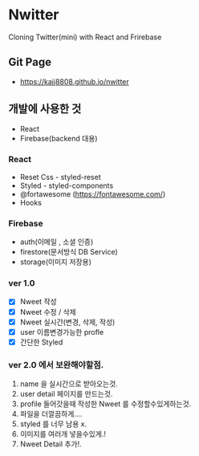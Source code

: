 # Nwitter
Cloning Twitter(mini) with React and Frirebase

## Git Page 
- https://kajj8808.github.io/nwitter

## 개발에 사용한 것
- React 
- Firebase(backend 대용)

### React 
- Reset Css - styled-reset
- Styled - styled-components
- @fortawesome (https://fontawesome.com/)
- Hooks 

### Firebase
- auth(이메일 , 소셜 인증)
- firestore(문서방식 DB Service)
- storage(이미지 저장용)

### ver 1.0
- [x] Nweet 작성
- [x] Nweet 수정 / 삭제
- [x] Nweet 실시간(변경, 삭제, 작성)
- [x] user 이름변경가능한 profle
- [x] 간단한 Styled

### ver 2.0 에서 보완해야할점.
1. name 을 실시간으로 받아오는것.
2. user detail 페이지를 만드는것.
3. profile 들어갓을때 작성한 Nweet 를 수정할수있게하는것.
4. 파일을 더깔끔하게....
5. styled 를 너무 남용 x.
6. 이미지를 여러개 넣을수있게.!
7. Nweet Detail 추가!.